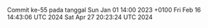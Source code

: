 Commit ke-55 pada tanggal Sun Jan 01 14:00 2023 +0100
Fri Feb 16 14:43:06 UTC 2024
Sat Apr 27 20:23:24 UTC 2024
